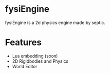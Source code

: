 # fysiEngine
fysiEngine is a 2d physics engine made by septic.
# Features
- Lua embedding (soon)
- 2D Rigidbodies and Physics
- World Editor